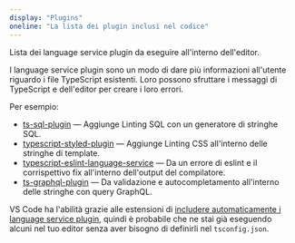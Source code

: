 ```yaml
---
display: "Plugins"
oneline: "La lista dei plugin inclusi nel codice"
---
```


Lista dei language service plugin da eseguire all'interno dell'editor.

I language service plugin sono un modo di dare più informazioni all'utente riguardo i file TypeScript esistenti. Loro possono sfruttare i messaggi di TypeScript e dell'editor per creare i loro errori.

Per esempio:

- [ts-sql-plugin](https://github.com/xialvjun/ts-sql-plugin#readme) &mdash; Aggiunge Linting SQL con un generatore di stringhe SQL.
- [typescript-styled-plugin](https://github.com/Microsoft/typescript-styled-plugin) &mdash; Aggiunge Linting CSS all'interno delle stringhe di template.
- [typescript-eslint-language-service](https://github.com/Quramy/typescript-eslint-language-service) &mdash; Da un errore di eslint e il corrispettivo fix all'interno dell'output del compilatore.
- [ts-graphql-plugin](https://github.com/Quramy/ts-graphql-plugin) &mdash; Da validazione e autocompletamento all'interno delle stringhe con query GraphQL.

VS Code ha l'abilità grazie alle estensioni di [includere automaticamente i language service plugin](https://code.visualstudio.com/api/references/contribution-points#contributes.typescriptServerPlugins), quindi è probabile che ne stai già eseguendo alcuni nel tuo editor senza aver bisogno di definirli nel `tsconfig.json`.
